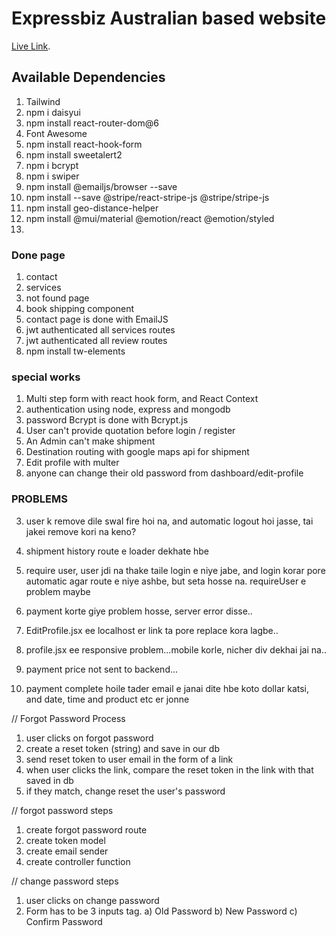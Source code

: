 # Expressbiz Australian based website

[Live Link]().

## Available Dependencies

1. Tailwind
2. npm i daisyui
3. npm install react-router-dom@6
4. Font Awesome
5. npm install react-hook-form
6. npm install sweetalert2
7. npm i bcrypt
8. npm i swiper
9. npm install @emailjs/browser --save
10. npm install --save @stripe/react-stripe-js @stripe/stripe-js
11. npm install geo-distance-helper
12. npm install @mui/material @emotion/react @emotion/styled
13.

### Done page

1. contact
2. services
3. not found page
4. book shipping component
5. contact page is done with EmailJS
6. jwt authenticated all services routes
7. jwt authenticated all review routes
8. npm install tw-elements

### special works

1. Multi step form with react hook form, and React Context
2. authentication using node, express and mongodb
3. password Bcrypt is done with Bcrypt.js
4. User can't provide quotation before login / register
5. An Admin can't make shipment
6. Destination routing with google maps api for shipment
7. Edit profile with multer
8. anyone can change their old password from dashboard/edit-profile

### PROBLEMS

3. user k remove dile swal fire hoi na, and automatic logout hoi jasse, tai jakei remove kori na keno?

4. shipment history route e loader dekhate hbe

5. require user, user jdi na thake taile login e niye jabe, and login korar pore automatic agar route e niye ashbe, but seta hosse na. requireUser e problem maybe

6. payment korte giye problem hosse, server error disse..

7. EditProfile.jsx ee localhost er link ta pore replace kora lagbe..
8. profile.jsx ee responsive problem...mobile korle, nicher div dekhai jai na..
9. payment price not sent to backend...
10. payment complete hoile tader email e janai dite hbe koto dollar katsi, and date, time and product etc er jonne

// Forgot Password Process

1. user clicks on forgot password
2. create a reset token (string) and save in our db
3. send reset token to user email in the form of a link
4. when user clicks the link, compare the reset token in the link with that saved in db
5. if they match, change reset the user's password

// forgot password steps

1. create forgot password route
2. create token model
3. create email sender
4. create controller function

// change password steps

1. user clicks on change password
2. Form has to be 3 inputs tag. a) Old Password b) New Password c) Confirm Password
